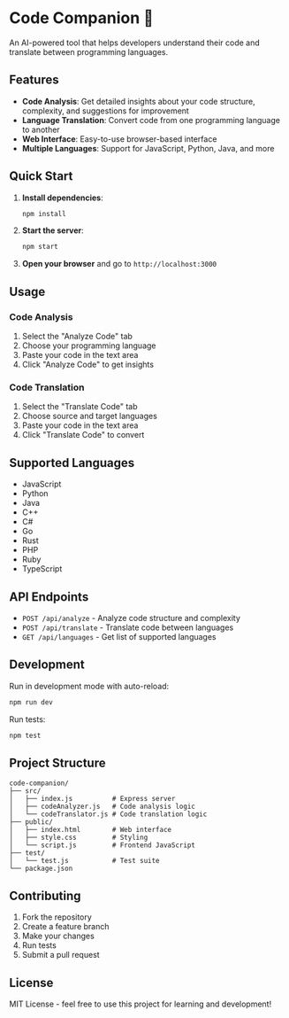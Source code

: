 # Code Companion 🤖

An AI-powered tool that helps developers understand their code and translate between programming languages.

## Features

- **Code Analysis**: Get detailed insights about your code structure, complexity, and suggestions for improvement
- **Language Translation**: Convert code from one programming language to another
- **Web Interface**: Easy-to-use browser-based interface
- **Multiple Languages**: Support for JavaScript, Python, Java, and more

## Quick Start

1. **Install dependencies**:
   ```bash
   npm install
   ```

2. **Start the server**:
   ```bash
   npm start
   ```

3. **Open your browser** and go to `http://localhost:3000`

## Usage

### Code Analysis
1. Select the "Analyze Code" tab
2. Choose your programming language
3. Paste your code in the text area
4. Click "Analyze Code" to get insights

### Code Translation
1. Select the "Translate Code" tab
2. Choose source and target languages
3. Paste your code in the text area
4. Click "Translate Code" to convert

## Supported Languages

- JavaScript
- Python
- Java
- C++
- C#
- Go
- Rust
- PHP
- Ruby
- TypeScript

## API Endpoints

- `POST /api/analyze` - Analyze code structure and complexity
- `POST /api/translate` - Translate code between languages
- `GET /api/languages` - Get list of supported languages

## Development

Run in development mode with auto-reload:
```bash
npm run dev
```

Run tests:
```bash
npm test
```

## Project Structure

```
code-companion/
├── src/
│   ├── index.js          # Express server
│   ├── codeAnalyzer.js   # Code analysis logic
│   └── codeTranslator.js # Code translation logic
├── public/
│   ├── index.html        # Web interface
│   ├── style.css         # Styling
│   └── script.js         # Frontend JavaScript
├── test/
│   └── test.js           # Test suite
└── package.json
```

## Contributing

1. Fork the repository
2. Create a feature branch
3. Make your changes
4. Run tests
5. Submit a pull request

## License

MIT License - feel free to use this project for learning and development!